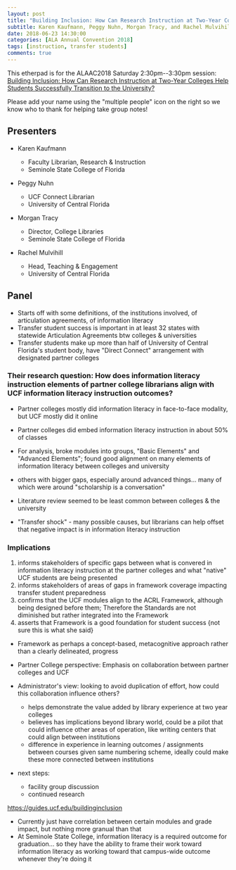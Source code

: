 ```yaml
---
layout: post
title: "Building Inclusion: How Can Research Instruction at Two-Year Colleges Help Students Successfully Transition to the University?"
subtitle: Karen Kaufmann, Peggy Nuhn, Morgan Tracy, and Rachel Mulvihill
date: 2018-06-23 14:30:00
categories: [ALA Annual Convention 2018]
tags: [instruction, transfer students]
comments: true
---
```


This etherpad is for the ALAAC2018 Saturday 2:30pm--3:30pm session: 
[Building Inclusion: How Can Research Instruction at Two-Year Colleges Help Students Successfully Transition to the University?](https://www.eventscribe.com//2018/ALA-Annual/fsPopup.asp?Mode=presInfo&PresentationID=352254) 

Please add your name using the "multiple people" icon on the right so we know who to thank for helping take group notes!  

## Presenters  

- Karen Kaufmann  
  - Faculty Librarian, Research & Instruction  
  - Seminole State College of Florida  
- Peggy Nuhn  
  - UCF Connect Librarian  
  - University of Central Florida  

- Morgan Tracy  
  - Director, College Libraries  
  - Seminole State College of Florida  

- Rachel Mulvihill  
  - Head, Teaching & Engagement  
  - University of Central Florida

## Panel  

- Starts off with some definitions, of the institutions involved, of articulation agreements, of information literacy  
- Transfer student success is important in at least 32 states with statewide Articulation Agreements btw colleges & universities  
- Transfer students make up more than half of University of Central Florida's student body, have "Direct Connect" arrangement with designated partner colleges  

### Their research question: How does information literacy instruction elements of partner college librarians align with UCF information literacy instruction outcomes?  

- Partner colleges mostly did information literacy in face-to-face modality, but UCF mostly did it online  
- Partner colleges did embed information literacy instruction in about 50% of classes   

- For analysis, broke modules into groups, "Basic Elements" and "Advanced Elements"; found good alignment on many elements of information literacy between colleges and university  
- others with bigger gaps, especially around advanced things… many of which were around "scholarship is a conversation"  

- Literature review seemed to be least common between colleges & the university  

- "Transfer shock" - many possible causes, but librarians can help offset that negative impact is in information literacy instruction  

### Implications  

1. informs stakeholders of specific gaps between what is convered in information literacy instruction at the partner colleges and what "native" UCF students are being presented  
2. informs stakeholders of areas of gaps in framework coverage impacting transfer student preparedness  
3. confirms that the UCF modules align to the ACRL Framework, although being designed before them; Therefore the Standards are not diminished but rather integrated into the Framework  
4. asserts that Framework is a good foundation for student success {not sure this is what she said}   

- Framework as perhaps a concept-based, metacognitive approach rather than a clearly delineated, progress
- Partner College perspective: Emphasis on collaboration between partner colleges and UCF  

- Administrator's view: looking to avoid duplication of effort, how could this collaboration influence others?  
  - helps demonstrate the value added by library experience at two year colleges  
  - believes has implications beyond library world, could be a pilot that could influence other areas of operation, like writing centers that could align between institutions  
  - difference in experience in learning outcomes / assignments between courses given same numbering scheme, ideally could make these more connected between institutions  

- next steps:  
  - facility group discussion  
  - continued research  

https://guides.ucf.edu/buildinginclusion  

- Currently just have correlation between certain modules and grade impact, but nothing more granual than that  
- At Seminole State College, information literacy is a required outcome for graduation… so they have the ability to frame their work toward information literacy as working toward that campus-wide outcome whenever they're doing it  

